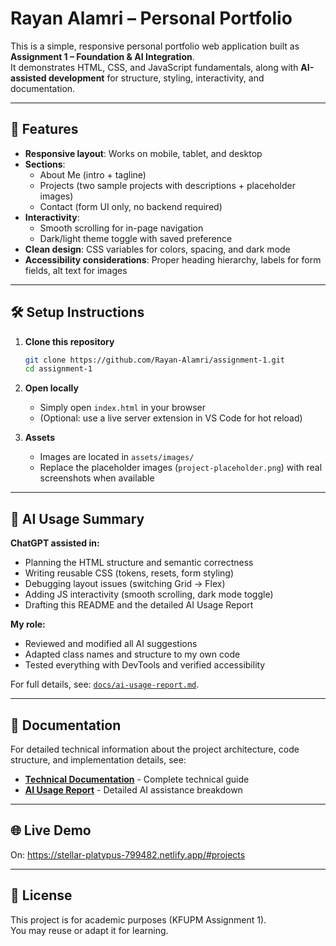 # Rayan Alamri – Personal Portfolio

This is a simple, responsive personal portfolio web application built as **Assignment 1 – Foundation & AI Integration**.  
It demonstrates HTML, CSS, and JavaScript fundamentals, along with **AI-assisted development** for structure, styling, interactivity, and documentation.

---

## 🚀 Features

- **Responsive layout**: Works on mobile, tablet, and desktop
- **Sections**:
  - About Me (intro + tagline)
  - Projects (two sample projects with descriptions + placeholder images)
  - Contact (form UI only, no backend required)
- **Interactivity**:
  - Smooth scrolling for in-page navigation
  - Dark/light theme toggle with saved preference
- **Clean design**: CSS variables for colors, spacing, and dark mode
- **Accessibility considerations**: Proper heading hierarchy, labels for form fields, alt text for images

---

## 🛠 Setup Instructions

1. **Clone this repository**
   ```bash
   git clone https://github.com/Rayan-Alamri/assignment-1.git
   cd assignment-1
   ```

2. **Open locally**
   - Simply open `index.html` in your browser
   - (Optional: use a live server extension in VS Code for hot reload)

3. **Assets**
   - Images are located in `assets/images/`
   - Replace the placeholder images (`project-placeholder.png`) with real screenshots when available

---

## 🤖 AI Usage Summary

**ChatGPT assisted in:**
- Planning the HTML structure and semantic correctness
- Writing reusable CSS (tokens, resets, form styling)
- Debugging layout issues (switching Grid → Flex)
- Adding JS interactivity (smooth scrolling, dark mode toggle)
- Drafting this README and the detailed AI Usage Report

**My role:**
- Reviewed and modified all AI suggestions
- Adapted class names and structure to my own code
- Tested everything with DevTools and verified accessibility

For full details, see: [`docs/ai-usage-report.md`](docs/ai-usage-report.md).

---

## 📄 Documentation

For detailed technical information about the project architecture, code structure, and implementation details, see:

- **[Technical Documentation](docs/technical-documentation.md)** - Complete technical guide
- **[AI Usage Report](docs/ai-usage-report.md)** - Detailed AI assistance breakdown

---

## 🌐 Live Demo

On: https://stellar-platypus-799482.netlify.app/#projects

---

## 📄 License

This project is for academic purposes (KFUPM Assignment 1).  
You may reuse or adapt it for learning.